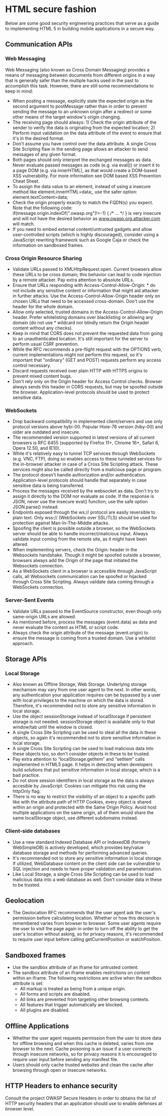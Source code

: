 # HTML secure fashion
Below are some good security engineering practices that serve as a guide to implementing HTML 5 in building mobile applications in a secure way.
## Communication APIs
### Web Messaging
Web Messaging (also known as Cross Domain Messaging) provides a means of messaging between documents from different origins in a way that is generally safer than the multiple hacks used in the past to accomplish this task. However, there are still some recommendations to keep in mind:
 * When posting a message, explicitly state the expected origin as the second argument to postMessage rather than  in order to prevent sending the message to an unknown origin after a redirect or some other means of the target window's origin changing.
 * The receiving page should always: 1) Check the origin attribute of the sender to verify the data is originating from the expected location; 2) Perform input validation on the data attribute of the event to ensure that it's in the desired format.
 * Don't assume you have control over the data attribute. A single Cross Site Scripting flaw in the sending page allows an attacker to send messages of any given format.
 * Both pages should only interpret the exchanged messages as data. Never evaluate passed messages as code (e.g. via eval()) or insert it to a page DOM (e.g. via innerHTML), as that would create a DOM-based XSS vulnerability. For more information see DOM based XSS Prevention Cheat Sheet.
 * To assign the data value to an element, instead of using a insecure method like element.innerHTML=data;, use the safer option: element.textContent=data;
 * Check the origin properly exactly to match the FQDN(s) you expect. Note that the following code: if(message.origin.indexOf(".owasp.org")!=-1) { /* ... */ } is very insecure and will not have the desired behavior as www.owasp.org.attacker.com will match.
 * If you need to embed external content/untrusted gadgets and allow user-controlled scripts (which is highly discouraged), consider using a JavaScript rewriting framework such as Google Caja or check the information on sandboxed frames.
### Cross Origin Resource Sharing
 * Validate URLs passed to XMLHttpRequest.open. Current browsers allow these URLs to be cross domain; this behavior can lead to code injection by a remote attacker. Pay extra attention to absolute URLs.
 * Ensure that URLs responding with Access-Control-Allow-Origin: * do not include any sensitive content or information that might aid attacker in further attacks. Use the Access-Control-Allow-Origin header only on chosen URLs that need to be accessed cross-domain. Don't use the header for the whole domain.
 * Allow only selected, trusted domains in the Access-Control-Allow-Origin header. Prefer whitelisting domains over blacklisting or allowing any domain (do not use * wildcard nor blindly return the Origin header content without any checks).
 * Keep in mind that CORS does not prevent the requested data from going to an unauthenticated location. It's still important for the server to perform usual CSRF prevention.
 * While the RFC recommends a pre-flight request with the OPTIONS verb, current implementations might not perform this request, so it's important that "ordinary" (GET and POST) requests perform any access control necessary.
 * Discard requests received over plain HTTP with HTTPS origins to prevent mixed content bugs.
 * Don't rely only on the Origin header for Access Control checks. Browser always sends this header in CORS requests, but may be spoofed outside the browser. Application-level protocols should be used to protect sensitive data.
### WebSockets
 * Drop backward compatibility in implemented client/servers and use only protocol versions above hybi-00. Popular Hixie-76 version (hiby-00) and older are outdated and insecure.
 * The recommended version supported in latest versions of all current browsers is RFC 6455 (supported by Firefox 11+, Chrome 16+, Safari 6, Opera 12.50, and IE10).
 * While it's relatively easy to tunnel TCP services through WebSockets (e.g. VNC, FTP), doing so enables access to these tunneled services for the in-browser attacker in case of a Cross Site Scripting attack. These services might also be called directly from a malicious page or program.
 * The protocol doesn't handle authorization and/or authentication. Application-level protocols should handle that separately in case sensitive data is being transferred.
 * Process the messages received by the websocket as data. Don't try to assign it directly to the DOM nor evaluate as code. If the response is JSON, never use the insecure eval() function; use the safe option JSON.parse() instead.
 * Endpoints exposed through the ws:// protocol are easily reversible to plain text. Only wss:// (WebSockets over SSL/TLS) should be used for protection against Man-In-The-Middle attacks.
 * Spoofing the client is possible outside a browser, so the WebSockets server should be able to handle incorrect/malicious input. Always validate input coming from the remote site, as it might have been altered.
 * When implementing servers, check the Origin: header in the Websockets handshake. Though it might be spoofed outside a browser, browsers always add the Origin of the page that initiated the Websockets connection.
 * As a WebSockets client in a browser is accessible through JavaScript calls, all Websockets communication can be spoofed or hijacked through Cross Site Scripting. Always validate data coming through a WebSockets connection.
### Server-Sent Events
 * Validate URLs passed to the EventSource constructor, even though only same-origin URLs are allowed.
 * As mentioned before, process the messages (event.data) as data and never evaluate the content as HTML or script code.
 * Always check the origin attribute of the message (event.origin) to ensure the message is coming from a trusted domain. Use a whitelist approach.
## Storage APIs
### Local Storage
 * Also known as Offline Storage, Web Storage. Underlying storage mechanism may vary from one user agent to the next. In other words, any authentication your application requires can be bypassed by a user with local privileges to the machine on which the data is stored. Therefore, it's recommended not to store any sensitive information in local storage.
 * Use the object sessionStorage instead of localStorage if persistent storage is not needed. sessionStorage object is available only to that window/tab until the window is closed.
 * A single Cross Site Scripting can be used to steal all the data in these objects, so again it's recommended not to store sensitive information in local storage.
 * A single Cross Site Scripting can be used to load malicious data into these objects too, so don't consider objects in these to be trusted.
 * Pay extra attention to “localStorage.getItem” and “setItem” calls implemented in HTML5 page. It helps in detecting when developers build solutions that put sensitive information in local storage, which is a bad practice.
 * Do not store session identifiers in local storage as the data is always accesible by JavaScript. Cookies can mitigate this risk using the httpOnly flag.
 * There is no way to restrict the visibility of an object to a specific path like with the attribute path of HTTP Cookies, every object is shared within an origin and protected with the Same Origin Policy. Avoid host multiple applications on the same origin, all of them would share the same localStorage object, use different subdomains instead.
### Client-side databases
 * Use a new standard Indexed Database API or IndexedDB (formerly WebSimpleDB) is actively developed, which provides key/value database storage and methods for performing advanced queries.
 * It's recommended not to store any sensitive information in local storage.
If utilized, WebDatabase content on the client side can be vulnerable to SQL injection and needs to have proper validation and parameterization.
 * Like Local Storage, a single Cross Site Scripting can be used to load malicious data into a web database as well. Don't consider data in these to be trusted.
## Geolocation
 * The Geolocation RFC recommends that the user agent ask the user's permission before calculating location. Whether or how this decision is remembered varies from browser to browser. Some user agents require the user to visit the page again in order to turn off the ability to get the user's location without asking, so for privacy reasons, it's recommended to require user input before calling getCurrentPosition or watchPosition.
## Sandboxed frames
 * Use the sandbox attribute of an iframe for untrusted content.
 * The sandbox attribute of an iframe enables restrictions on content within an iframe. The following restrictions are active when the sandbox attribute is set:
   * All markup is treated as being from a unique origin.
   * All forms and scripts are disabled.
   * All links are prevented from targeting other browsing contexts.
   * All features that trigger automatically are blocked.
   * All plugins are disabled.
## Offline Applications
 * Whether the user agent requests permission from the user to store data for offline browsing and when this cache is deleted, varies from one browser to the next. Cache poisoning is an issue if a user connects through insecure networks, so for privacy reasons it is encouraged to require user input before sending any manifest file.
 * Users should only cache trusted websites and clean the cache after browsing through open or insecure networks.
## HTTP Headers to enhance security
Consult the project OWASP Secure Headers in order to obtains the list of HTTP security headers that an application should use to enable defenses at browser level.
